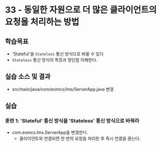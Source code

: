 # 33 - 동일한 자원으로 더 많은 클라이언트의 요청을 처리하는 방법

## 학습목표

- 'Stateful'을 `Stateless` 통신 방식으로 바꿀 수 있다
- `Stateless` 통신 방식의 특징과 장단점 이해한다.


## 실습 소스 및 결과

- src/main/java/com/eomcs/lms/ServerApp.java 변경

## 실습  

### 훈련 1: 'Stateful' 통신 방식을 'Stateless' 통신 방식으로 바꿔라

- com.eomcs.lms.ServerApp을 변경한다.
  - 클라이언트와 연결되면 한 번의 요청을 처리한 후 즉시 연결을 끊는다.
  